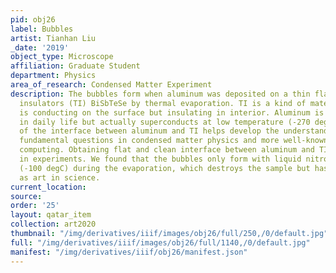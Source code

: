 ```yaml
---
pid: obj26
label: Bubbles
artist: Tianhan Liu
_date: '2019'
object_type: Microscope
affiliation: Graduate Student
department: Physics
area_of_research: Condensed Matter Experiment
description: The bubbles form when aluminum was deposited on a thin flake of topological
  insulators (TI) BiSbTeSe by thermal evaporation. TI is a kind of material which
  is conducting on the surface but insulating in interior. Aluminum is a common metal
  in daily life but actually superconducts at low temperature (-270 degC). The study
  of the interface between aluminum and TI helps develop the understanding of some
  fundamental questions in condensed matter physics and more well-known field quantum
  computing. Obtaining flat and clean interface between aluminum and TI is critical
  in experiments. We found that the bubbles only form with liquid nitrogen cooling
  (-100 degC) during the evaporation, which destroys the sample but has its own beauty
  as art in science.
current_location: 
source: 
order: '25'
layout: qatar_item
collection: art2020
thumbnail: "/img/derivatives/iiif/images/obj26/full/250,/0/default.jpg"
full: "/img/derivatives/iiif/images/obj26/full/1140,/0/default.jpg"
manifest: "/img/derivatives/iiif/obj26/manifest.json"
---
```

